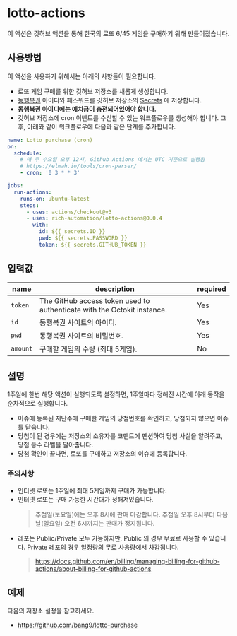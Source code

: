 # lotto-actions

이 액션은 깃허브 액션을 통해 한국의 로또 6/45 게임을 구매하기 위해 만들어졌습니다.

## 사용방법

이 액션을 사용하기 위해서는 아래의 사항들이 필요합니다.

- 로또 게임 구매를 위한 깃허브 저장소를 새롭게 생성합니다.
- [동행복권](https://www.dhlottery.co.kr/) 아이디와 패스워드를 깃허브 저장소의 [Secrets](https://docs.github.com/ko/actions/security-guides/encrypted-secrets#creating-encrypted-secrets-for-a-repository) 에 저장합니다.
- **동행복권 아이디에는 예치금이 충전되어있어야 합니다.**
- 깃허브 저장소에 cron 이벤트를 수신할 수 있는 워크플로우를 생성해야 합니다. 그 후, 아래와 같이 워크플로우에 다음과 같은 단계를 추가합니다.

```yaml
name: Lotto purchase (cron)
on:
  schedule:
    # 매 주 수요일 오후 12시, Github Actions 에서는 UTC 기준으로 실행됨
    # https://elmah.io/tools/cron-parser/
    - cron: '0 3 * * 3'

jobs:
  run-actions:
    runs-on: ubuntu-latest
    steps:
      - uses: actions/checkout@v3
      - uses: rich-automation/lotto-actions@0.0.4
        with:
          id: ${{ secrets.ID }}
          pwd: ${{ secrets.PASSWORD }}
          token: ${{ secrets.GITHUB_TOKEN }}
```

## 입력값

| name     | description                                                             | required |
| -------- | ----------------------------------------------------------------------- | -------- |
| `token`  | The GitHub access token used to authenticate with the Octokit instance. | Yes      |
| `id`     | 동행복권 사이트의 아이디.                                               | Yes      |
| `pwd`    | 동행복권 사이트의 비밀번호.                                             | Yes      |
| `amount` | 구매할 게임의 수량 (최대 5게임).                                        | No       |

## 설명

1주일에 한번 해당 액션이 실행되도록 설정하면, 1주일마다 정해진 시간에 아래 동작을 순차적으로 실행합니다.

- 이슈에 등록된 지난주에 구매한 게임의 당첨번호를 확인하고, 당첨되지 않으면 이슈를 닫습니다.
- 당첨이 된 경우에는 저장소의 소유자를 코멘트에 멘션하여 당첨 사실을 알려주고, 당첨 등수 라벨을 달아줍니다.
- 당첨 확인이 끝나면, 로또를 구매하고 저장소의 이슈에 등록합니다.

### 주의사항

- 인터넷 로또는 1주일에 최대 5게임까지 구매가 가능합니다.
- 인터넷 로또는 구매 가능한 시간대가 정해져있습니다.
  > 추첨일(토요일)에는 오후 8시에 판매 마감합니다. 추첨일 오후 8시부터 다음날(일요일) 오전 6시까지는 판매가 정지됩니다.
- 레포는 Public/Private 모두 가능하지만, Public 의 경우 무료로 사용할 수 있습니다. Private 레포의 경우 일정량의 무료 사용량에서 차감됩니다.
  > https://docs.github.com/en/billing/managing-billing-for-github-actions/about-billing-for-github-actions

## 예제

다음의 저장소 설정을 참고하세요.

- https://github.com/bang9/lotto-purchase
